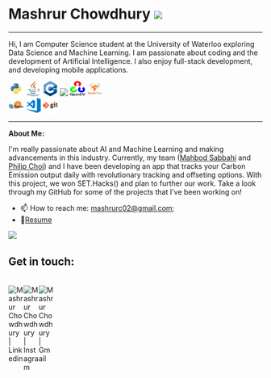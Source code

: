 # Mashrur Chowdhury&nbsp;<img src="https://s7.gifyu.com/images/giphyd453822f10cd1ba6.gif" width="30px"> 
---
Hi, I am Computer Science student at the University of Waterloo exploring Data Science and Machine Learning. I am passionate about coding and the development of Artificial Intelligence. I also enjoy full-stack development, and developing mobile applications.

<code><img height="30" src="https://raw.githubusercontent.com/github/explore/80688e429a7d4ef2fca1e82350fe8e3517d3494d/topics/python/python.png"></code> 
<code><img height="30" src="https://raw.githubusercontent.com/github/explore/80688e429a7d4ef2fca1e82350fe8e3517d3494d/topics/java/java.png"></code> 
<code><img height="30" src="https://raw.githubusercontent.com/github/explore/80688e429a7d4ef2fca1e82350fe8e3517d3494d/topics/cpp/cpp.png"></code> 
<code><img height="30" src="https://www.codemate.com/wp-content/uploads/2016/02/flutter-logo-round.png"></code> 
<code><img height="30" src="https://raw.githubusercontent.com/github/explore/80688e429a7d4ef2fca1e82350fe8e3517d3494d/topics/opencv/opencv.png"></code> 
<code><img height="30" src="https://raw.githubusercontent.com/github/explore/80688e429a7d4ef2fca1e82350fe8e3517d3494d/topics/tensorflow/tensorflow.png"> </code>
<code><img height="30" src="https://raw.githubusercontent.com/github/explore/80688e429a7d4ef2fca1e82350fe8e3517d3494d/topics/scikit-learn/scikit-learn.png"></code> 
<code><img height="30" src="https://raw.githubusercontent.com/github/explore/80688e429a7d4ef2fca1e82350fe8e3517d3494d/topics/visual-studio-code/visual-studio-code.png"></code>
<code><img height="30" src="https://raw.githubusercontent.com/github/explore/80688e429a7d4ef2fca1e82350fe8e3517d3494d/topics/git/git.png"></code> 

---

**About Me:**

I'm really passionate about AI and Machine Learning and making advancements in this industry. Currently, my team (<a href="https://github.com/dobham">Mahbod Sabbahi</a> and <a href="https://github.com/miphc42">Philip Choi</a>) and I have been developing an app that tracks your Carbon Emission output daily with revolutionary tracking and offseting options. With this project, we won SET.Hacks() and plan to further our work. Take a look through my GitHub for some of the projects that I've been working on!

- 📫 How to reach me: mashrurc02@gmail.com;
- 📝[Resume](https://drive.google.com/file/d/17iVaL2ACm8TxjsRJPrcJczY32utRKhFF/view?usp=sharing)

![](https://github-readme-stats.vercel.app/api?username=MashyC&show_icons=true&title_color=fff&icon_color=79ff97&text_color=9f9f9f&bg_color=151515)

## Get in touch:
<br>

  <a href="https://www.linkedin.com/in/mashrurc">
    <img align="left" alt="Mashrur Chowdhury | Linkedin" width="30px" src="https://github.com/TheDudeThatCode/TheDudeThatCode/blob/master/Assets/Linkedin.svg" />
  </a>
  <a href="https://www.instagram.com/mashrur.c">
    <img align="left" alt="Mashrur Chowdhury | Instagram" width="30px" src="https://github.com/TheDudeThatCode/TheDudeThatCode/blob/master/Assets/Instagram.svg" />
  </a>
  <a href="mailto:mashrurc02@gmail.com">
    <img align="left" alt="Mashrur Chowdhury | Gmail" width="30px" src="https://github.com/TheDudeThatCode/TheDudeThatCode/blob/master/Assets/Gmail.svg" />
  </a>
